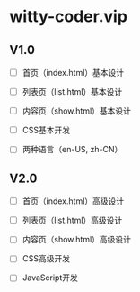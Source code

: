 # witty-coder.vip

## V1.0

- [ ] 首页（index.html）基本设计

- [ ] 列表页（list.html）基本设计

- [ ] 内容页（show.html）基本设计

- [ ] CSS基本开发

- [ ] 两种语言（en-US, zh-CN）

## V2.0

- [ ] 首页（index.html）高级设计

- [ ] 列表页（list.html）高级设计

- [ ] 内容页（show.html）高级设计

- [ ] CSS高级开发

- [ ] JavaScript开发
